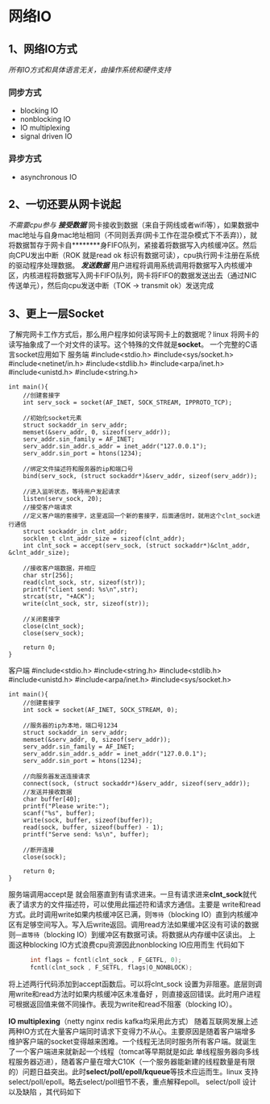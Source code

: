 # 网络IO
## 1、网络IO方式
*所有IO方式和具体语言无关，由操作系统和硬件支持*
### 同步方式
- blocking IO
- nonblocking IO
- IO multiplexing
- signal driven IO

### 异步方式
- asynchronous IO

## 2、一切还要从网卡说起
*不需要cpu参与*
***接受数据***
网卡接收到数据（来自于网线或者wifi等），如果数据中mac地址与自身mac地址相同（不同则丢弃(网卡工作在混杂模式下不丢弃)），就将数据暂存于网卡自********身FIFO队列，紧接着将数据写入内核缓冲区。然后向CPU发出中断（ROK 就是read ok 标识有数据可读），cpu执行网卡注册在系统的驱动程序处理数据。
***发送数据***
用户进程将调用系统调用将数据写入内核缓冲区，内核进程将数据写入网卡FIFO队列，网卡将FIFO的数据发送出去（通过NIC传送单元），然后向cpu发送中断（TOK -> transmit ok）发送完成

## 3、更上一层Socket
了解完网卡工作方式后，那么用户程序如何读写网卡上的数据呢？linux 将网卡的读写抽象成了一个对文件的读写。这个特殊的文件就是**socket**。
一个完整的C语言socket应用如下
服务端
    #include<stdio.h>
    #include<sys/socket.h>
    #include<netinet/in.h>
    #include<stdlib.h>
    #include<arpa/inet.h>
    #include<unistd.h>
    #include<string.h>
    
    int main(){
    	//创建套接字
    	int serv_sock = socket(AF_INET, SOCK_STREAM, IPPROTO_TCP);
    
    	//初始化socket元素
    	struct sockaddr_in serv_addr;
    	memset(&serv_addr, 0, sizeof(serv_addr));
    	serv_addr.sin_family = AF_INET;
    	serv_addr.sin_addr.s_addr = inet_addr("127.0.0.1");
    	serv_addr.sin_port = htons(1234);
    
    	//绑定文件描述符和服务器的ip和端口号
    	bind(serv_sock, (struct sockaddr*)&serv_addr, sizeof(serv_addr));
    
    	//进入监听状态，等待用户发起请求
    	listen(serv_sock, 20);
    	//接受客户端请求
    	//定义客户端的套接字，这里返回一个新的套接字，后面通信时，就用这个clnt_sock进行通信
    	struct sockaddr_in clnt_addr;
    	socklen_t clnt_addr_size = sizeof(clnt_addr);
    	int clnt_sock = accept(serv_sock, (struct sockaddr*)&clnt_addr, &clnt_addr_size);
    
    	//接收客户端数据，并相应
    	char str[256];
    	read(clnt_sock, str, sizeof(str));
    	printf("client send: %s\n",str);
    	strcat(str, "+ACK");
    	write(clnt_sock, str, sizeof(str));
    
    	//关闭套接字
    	close(clnt_sock);
    	close(serv_sock);
    
    	return 0;
    }
客户端
    #include<stdio.h>
    #include<string.h>
    #include<stdlib.h>
    #include<unistd.h>
    #include<arpa/inet.h>
    #include<sys/socket.h>
    
    int main(){
    	//创建套接字
    	int sock = socket(AF_INET, SOCK_STREAM, 0);
    
    	//服务器的ip为本地，端口号1234
    	struct sockaddr_in serv_addr;
    	memset(&serv_addr, 0, sizeof(serv_addr));
    	serv_addr.sin_family = AF_INET;
    	serv_addr.sin_addr.s_addr = inet_addr("127.0.0.1");
    	serv_addr.sin_port = htons(1234);
    	
    	//向服务器发送连接请求
    	connect(sock, (struct sockaddr*)&serv_addr, sizeof(serv_addr));
    	//发送并接收数据
    	char buffer[40];
    	printf("Please write:");
    	scanf("%s", buffer);
    	write(sock, buffer, sizeof(buffer));
    	read(sock, buffer, sizeof(buffer) - 1);
    	printf("Serve send: %s\n", buffer);
    
    	//断开连接
    	close(sock);
    
    	return 0;
    }
服务端调用accept是 就会阻塞直到有请求进来。一旦有请求进来**clnt_sock**就代表了请求方的文件描述符，可以使用此描述符和请求方通信。主要是 write和read方式。此时调用write如果内核缓冲区已满，则`等待`（blocking IO）直到内核缓冲区有足够空间写入。写入后write返回。调用read方法如果缓冲区没有可读的数据则`一直等待`（blocking IO）到缓冲区有数据可读。将数据从内存缓中区读出。
上面这种blocking IO方式浪费cpu资源因此nonblocking IO应用而生 代码如下
```c
      int flags = fcntl(clnt_sock , F_GETFL, 0);
      fcntl(clnt_sock , F_SETFL, flags|O_NONBLOCK);
```
将上述两行代码添加到accept函数后。可以将clnt_sock 设置为非阻塞。底层则调用write和read方法时如果内核缓冲区未准备好 ，则直接返回错误。此时用户进程可根据返回值来做不同操作。表现为write和read不阻塞（blocking IO）。

**IO multiplexing**（netty nginx redis kafka均采用此方式）
随着互联网发展上述两种IO方式在大量客户端同时请求下变得力不从心。主要原因是随着客户端增多维护客户端的socket变得越来困难。一个线程无法同时服务所有客户端。就诞生了一个客户端进来就新起一个线程（tomcat等早期就是如此 单线程服务器向多线程服务器迈进），随着客户量在增大C10K（一个服务器能新建的线程数量是有限的）问题日益突出。此时**select/poll/epoll/kqueue**等技术应运而生。linux 支持select/poll/epoll。略去select/poll细节不表，重点解释epoll。
select/poll 设计以及缺陷 ，其代码如下

































